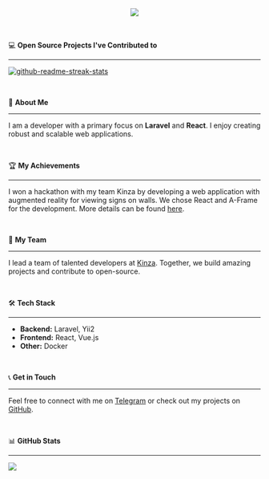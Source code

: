 <div align="center"><picture>
    <source media="(prefers-color-scheme: dark)" srcset="https://readme-typing-svg.herokuapp.com?font=Inter&weight=600&size=38&duration=3500&pause=1500&color=f7f7f7&center=true&vCenter=true&width=800&lines=Hi+there%2C+I'm+%40it-jhack;I'm+a+Full+Stack+Developer" />
    <img src="https://readme-typing-svg.herokuapp.com?font=Inter&weight=600&size=38&duration=3500&pause=1500&color=3fb580&center=true&vCenter=true&width=800&lines=Hi+there%2C+I'm+%40it-jhack;I'm+a+Front-end+Vue.js+Developer" />
  </picture>
</div>

<br>

<br>

💻 <b>Open Source Projects I've Contributed to</b>
<hr>
<p align="left">
  <a href="https://github.com/DenverCoder1/readme-typing-svg/pull/302"><img src="https://denvercoder1-github-readme-stats.vercel.app/api/pin/?username=DenverCoder1&repo=readme-typing-svg&theme=react&bg_color=1f222e&title_color=42b883&hide_border=true&icon_color=f8d866" alt="github-readme-streak-stats" alt="readme-typing-svg"></a>
</p>

<br>

📜 <b>About Me</b>
<hr>
<p align="left">
I am a developer with a primary focus on <b>Laravel</b> and <b>React</b>. I enjoy creating robust and scalable web applications.
</p>

<br>

🏆 <b>My Achievements</b>
<hr>
<p align="left">
I won a hackathon with my team Kinza by developing a web application with augmented reality for viewing signs on walls. We chose React and A-Frame for the development. More details can be found <a href="https://kinza-agency.ru/news/kinza-победила-в-it-конкурсе/">here</a>.
</p>

<br>

👥 <b>My Team</b>
<hr>
<p align="left">
I lead a team of talented developers at <a href="https://kinza-agency.ru">Kinza</a>. Together, we build amazing projects and contribute to open-source.
</p>

<br>

🛠️ <b>Tech Stack</b>
<hr>
<p align="left">
<ul>
  <li><b>Backend:</b> Laravel, Yii2</li>
  <li><b>Frontend:</b> React, Vue.js</li>
  <li><b>Other:</b> Docker</li>
</ul>
</p>

<br>

📞 <b>Get in Touch</b>
<hr>
<p align="left">
Feel free to connect with me on <a href="https://t.me/pigolitsyn_m">Telegram</a> or check out my projects on <a href="https://github.com/mpa12">GitHub</a>.
</p>

<br>

📊 <b>GitHub Stats</b>
<hr>

<div align="left">
  <picture>
    <source media="(prefers-color-scheme: dark)" srcset="https://github-readme-stats.vercel.app/api/top-langs?username=mpa12&layout=compact&bg_color=1f222e&hide_border=1&title_color=42b883&theme=gotham" />
    <img src="https://github-readme-stats.vercel.app/api/top-langs?username=mpa12&title_color=3fb580&layout=compact&border_color=3fb580" />
  </picture>
</div>

